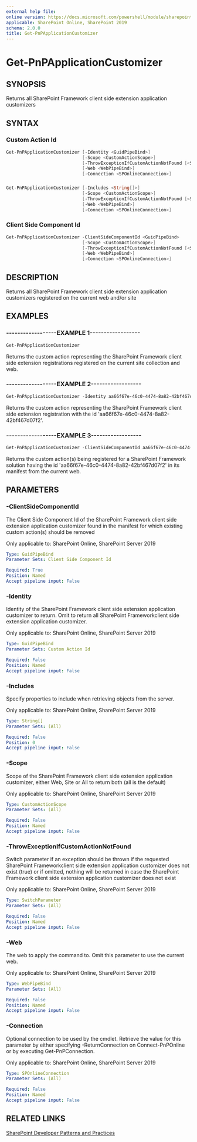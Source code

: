 ```yaml
---
external help file:
online version: https://docs.microsoft.com/powershell/module/sharepoint-pnp/get-pnpapplicationcustomizer
applicable: SharePoint Online, SharePoint 2019
schema: 2.0.0
title: Get-PnPApplicationCustomizer
---
```


# Get-PnPApplicationCustomizer

## SYNOPSIS
Returns all SharePoint Framework client side extension application customizers

## SYNTAX 

### Custom Action Id
```powershell
Get-PnPApplicationCustomizer [-Identity <GuidPipeBind>]
                             [-Scope <CustomActionScope>]
                             [-ThrowExceptionIfCustomActionNotFound [<SwitchParameter>]]
                             [-Web <WebPipeBind>]
                             [-Connection <SPOnlineConnection>]
```

### 
```powershell
Get-PnPApplicationCustomizer [-Includes <String[]>]
                             [-Scope <CustomActionScope>]
                             [-ThrowExceptionIfCustomActionNotFound [<SwitchParameter>]]
                             [-Web <WebPipeBind>]
                             [-Connection <SPOnlineConnection>]
```

### Client Side Component Id
```powershell
Get-PnPApplicationCustomizer -ClientSideComponentId <GuidPipeBind>
                             [-Scope <CustomActionScope>]
                             [-ThrowExceptionIfCustomActionNotFound [<SwitchParameter>]]
                             [-Web <WebPipeBind>]
                             [-Connection <SPOnlineConnection>]
```

## DESCRIPTION
Returns all SharePoint Framework client side extension application customizers registered on the current web and/or site

## EXAMPLES

### ------------------EXAMPLE 1------------------
```powershell
Get-PnPApplicationCustomizer
```

Returns the custom action representing the SharePoint Framework client side extension registrations registered on the current site collection and web.

### ------------------EXAMPLE 2------------------
```powershell
Get-PnPApplicationCustomizer -Identity aa66f67e-46c0-4474-8a82-42bf467d07f2
```

Returns the custom action representing the SharePoint Framework client side extension registration with the id 'aa66f67e-46c0-4474-8a82-42bf467d07f2'.

### ------------------EXAMPLE 3------------------
```powershell
Get-PnPApplicationCustomizer -ClientSideComponentId aa66f67e-46c0-4474-8a82-42bf467d07f2 -Scope Web
```

Returns the custom action(s) being registered for a SharePoint Framework solution having the id 'aa66f67e-46c0-4474-8a82-42bf467d07f2' in its manifest from the current web.

## PARAMETERS

### -ClientSideComponentId
The Client Side Component Id of the SharePoint Framework client side extension application customizer found in the manifest for which existing custom action(s) should be removed

Only applicable to: SharePoint Online, SharePoint Server 2019

```yaml
Type: GuidPipeBind
Parameter Sets: Client Side Component Id

Required: True
Position: Named
Accept pipeline input: False
```

### -Identity
Identity of the SharePoint Framework client side extension application customizer to return. Omit to return all SharePoint Frameworkclient side extension application customizer.

Only applicable to: SharePoint Online, SharePoint Server 2019

```yaml
Type: GuidPipeBind
Parameter Sets: Custom Action Id

Required: False
Position: Named
Accept pipeline input: False
```

### -Includes
Specify properties to include when retrieving objects from the server.

Only applicable to: SharePoint Online, SharePoint Server 2019

```yaml
Type: String[]
Parameter Sets: (All)

Required: False
Position: 0
Accept pipeline input: False
```

### -Scope
Scope of the SharePoint Framework client side extension application customizer, either Web, Site or All to return both (all is the default)

Only applicable to: SharePoint Online, SharePoint Server 2019

```yaml
Type: CustomActionScope
Parameter Sets: (All)

Required: False
Position: Named
Accept pipeline input: False
```

### -ThrowExceptionIfCustomActionNotFound
Switch parameter if an exception should be thrown if the requested SharePoint Frameworkclient side extension application customizer does not exist (true) or if omitted, nothing will be returned in case the SharePoint Framework client side extension application customizer does not exist

Only applicable to: SharePoint Online, SharePoint Server 2019

```yaml
Type: SwitchParameter
Parameter Sets: (All)

Required: False
Position: Named
Accept pipeline input: False
```

### -Web
The web to apply the command to. Omit this parameter to use the current web.

Only applicable to: SharePoint Online, SharePoint Server 2019

```yaml
Type: WebPipeBind
Parameter Sets: (All)

Required: False
Position: Named
Accept pipeline input: False
```

### -Connection
Optional connection to be used by the cmdlet. Retrieve the value for this parameter by either specifying -ReturnConnection on Connect-PnPOnline or by executing Get-PnPConnection.

Only applicable to: SharePoint Online, SharePoint Server 2019

```yaml
Type: SPOnlineConnection
Parameter Sets: (All)

Required: False
Position: Named
Accept pipeline input: False
```

## RELATED LINKS

[SharePoint Developer Patterns and Practices](https://aka.ms/sppnp)